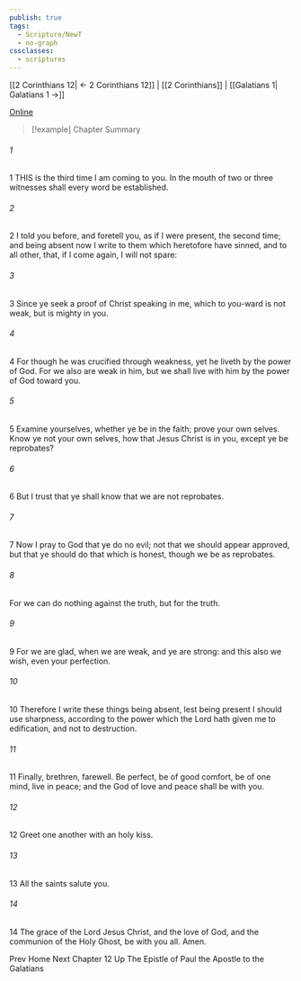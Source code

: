 ```yaml
---
publish: true
tags:
  - Scripture/NewT
  - no-graph
cssclasses:
  - scriptures
---
```

[[2 Corinthians 12| ← 2 Corinthians 12]] | [[2 Corinthians]] | [[Galatians 1| Galatians 1 →]]

[Online](https://churchofjesuschrist.org/study/scriptures/nt/2-cor/13?lang=eng)

>[!example] Chapter Summary
>
###### 1
1 THIS is the third time I am coming to you. In the mouth of two or three witnesses shall every word be established.
###### 2
2 I told you before, and foretell you, as if I were present, the second time; and being absent now I write to them which heretofore have sinned, and to all other, that, if I come again, I will not spare:
###### 3
3 Since ye seek a proof of Christ speaking in me, which to you-ward is not weak, but is mighty in you.
###### 4
4 For though he was crucified through weakness, yet he liveth by the power of God. For we also are weak in him, but we shall live with him by the power of God toward you.
###### 5
5 Examine yourselves, whether ye be in the faith; prove your own selves. Know ye not your own selves, how that Jesus Christ is in you, except ye be reprobates?
###### 6
6 But I trust that ye shall know that we are not reprobates.
###### 7
7 Now I pray to God that ye do no evil; not that we should appear approved, but that ye should do that which is honest, though we be as reprobates.
###### 8
For we can do nothing against the truth, but for the truth.
###### 9
9 For we are glad, when we are weak, and ye are strong: and this also we wish, even your perfection.
###### 10
10 Therefore I write these things being absent, lest being present I should use sharpness, according to the power which the Lord hath given me to edification, and not to destruction.
###### 11
11 Finally, brethren, farewell. Be perfect, be of good comfort, be of one mind, live in peace; and the God of love and peace shall be with you.
###### 12
12 Greet one another with an holy kiss.
###### 13
13 All the saints salute you.
###### 14
14 The grace of the Lord Jesus Christ, and the love of God, and the communion of the Holy Ghost, be with you all. Amen.

Prev
Home
Next
Chapter 12
Up
The Epistle of Paul the Apostle to the Galatians



